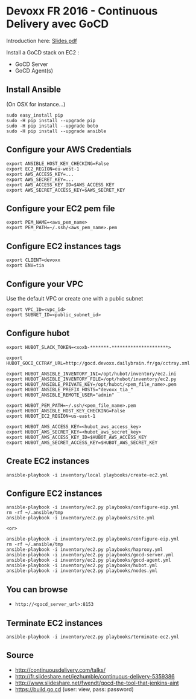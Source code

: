 Devoxx FR 2016 - Continuous Delivery avec GoCD
==============================================

Introduction here: [Slides.pdf](./Slides.pdf)



Install a GoCD stack on EC2 :

  * GoCD Server
  * GoCD Agent(s)


Install Ansible
---------------
(On OSX for instance...)

    sudo easy_install pip
    sudo -H pip install --upgrade pip
    sudo -H pip install --upgrade boto
    sudo -H pip install --upgrade ansible


Configure your AWS Credentials
------------------------------

    export ANSIBLE_HOST_KEY_CHECKING=False
    export EC2_REGION=eu-west-1
    export AWS_ACCESS_KEY=...
    export AWS_SECRET_KEY=...
    export AWS_ACCESS_KEY_ID=$AWS_ACCESS_KEY
    export AWS_SECRET_ACCESS_KEY=$AWS_SECRET_KEY


Configure your EC2 pem file
---------------------------

    export PEM_NAME=<aws_pem_name>
    export PEM_PATH=~/.ssh/<aws_pem_name>.pem


Configure EC2 instances tags
----------------------------

    export CLIENT=devoxx
    export ENV=tia


Configure your VPC
------------------

Use the default VPC or create one with a public subnet

    export VPC_ID=<vpc_id>
    export SUBNET_ID=<public_subnet_id>


Configure hubot
---------------

    export HUBOT_SLACK_TOKEN=<xoxb-*******-*********************>

    export HUBOT_GOCI_CCTRAY_URL=http://gocd.devoxx.dailybrain.fr/go/cctray.xml

    export HUBOT_ANSIBLE_INVENTORY_INI=/opt/hubot/inventory/ec2.ini
    export HUBOT_ANSIBLE_INVENTORY_FILE=/opt/hubot/inventory/ec2.py
    export HUBOT_ANSIBLE_PRIVATE_KEY=/opt/hubot/<pem_file_name>.pem
    export HUBOT_ANSIBLE_PREFIX_HOSTS="devoxx_tia_"
    export HUBOT_ANSIBLE_REMOTE_USER="admin"

    export HUBOT_PEM_PATH=~/.ssh/<pem_file_name>.pem
    export HUBOT_ANSIBLE_HOST_KEY_CHECKING=False
    export HUBOT_EC2_REGION=us-east-1

    export HUBOT_AWS_ACCESS_KEY=<hubot_aws_access_key>
    export HUBOT_AWS_SECRET_KEY=<hubot_aws_secret_key>
    export HUBOT_AWS_ACCESS_KEY_ID=$HUBOT_AWS_ACCESS_KEY
    export HUBOT_AWS_SECRET_ACCESS_KEY=$HUBOT_AWS_SECRET_KEY


Create EC2 instances
--------------------

    ansible-playbook -i inventory/local playbooks/create-ec2.yml


Configure EC2 instances
-----------------------

    ansible-playbook -i inventory/ec2.py playbooks/configure-eip.yml
    rm -rf ~/.ansible/tmp
    ansible-playbook -i inventory/ec2.py playbooks/site.yml

    <or>

    ansible-playbook -i inventory/ec2.py playbooks/configure-eip.yml
    rm -rf ~/.ansible/tmp
    ansible-playbook -i inventory/ec2.py playbooks/haproxy.yml
    ansible-playbook -i inventory/ec2.py playbooks/gocd-server.yml
    ansible-playbook -i inventory/ec2.py playbooks/gocd-agent.yml
    ansible-playbook -i inventory/ec2.py playbooks/hubot.yml
    ansible-playbook -i inventory/ec2.py playbooks/nodes.yml


You can browse
--------------

  * `http://<gocd_server_url>:8153`


Terminate EC2 instances
-----------------------

    ansible-playbook -i inventory/ec2.py playbooks/terminate-ec2.yml


Source
------

* http://continuousdelivery.com/talks/
* http://fr.slideshare.net/jezhumble/continuous-delivery-5359386
* http://www.slideshare.net/fwendt/gocd-the-tool-that-jenkins-aint
* https://build.go.cd (user: view, pass: password)
